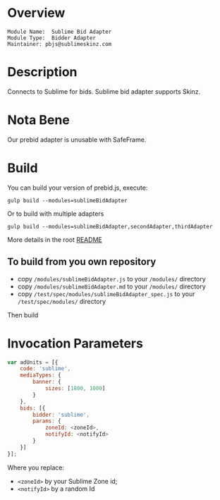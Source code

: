 # Overview

```
Module Name:  Sublime Bid Adapter
Module Type:  Bidder Adapter
Maintainer: pbjs@sublimeskinz.com
```

# Description

Connects to Sublime for bids.
Sublime bid adapter supports Skinz.

# Nota Bene

Our prebid adapter is unusable with SafeFrame.

# Build

You can build your version of prebid.js, execute: 

```shell
gulp build --modules=sublimeBidAdapter
```

Or to build with multiple adapters

```shell
gulp build --modules=sublimeBidAdapter,secondAdapter,thirdAdapter
```

More details in the root [README](../README.md#Build)

## To build from you own repository

- copy `/modules/sublimeBidAdapter.js` to your `/modules/` directory
- copy `/modules/sublimeBidAdapter.md` to your `/modules/` directory
- copy `/test/spec/modules/sublimeBidAdapter_spec.js` to your `/test/spec/modules/` directory

Then build


# Invocation Parameters

```js
var adUnits = [{
    code: 'sublime',
    mediaTypes: {
        banner: {
            sizes: [1800, 1000]
        }
    },
    bids: [{
        bidder: 'sublime',
        params: {
            zoneId: <zoneId>,
            notifyId: <notifyId>
        }
    }]
}];
```

Where you replace:
- `<zoneId>` by your Sublime Zone id;
- `<notifyId>` by a random Id

